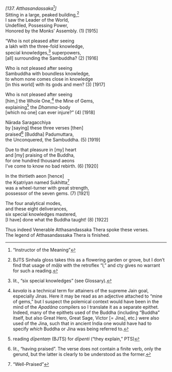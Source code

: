 *\[137. Atthasandassaka*[^1]*\]*  
Sitting in a large, peaked building,[^2]  
I saw the Leader of the World,  
Undefiled, Possessing Power,  
Honored by the Monks’ Assembly. (1) \[1915\]

“Who is not pleased after seeing  
a lakh with the three-fold knowledge,  
special knowledges,[^3] superpowers,  
\[all\] surrounding the Sambuddha? (2) \[1916\]

Who is not pleased after seeing  
Sambuddha with boundless knowledge,  
to whom none comes close in knowledge  
\[in this world\] with its gods and men? (3) \[1917\]

Who is not pleased after seeing  
\[him,\] the Whole One,[^4] the Mine of Gems,  
explaining[^5] the *Dhamma*-body  
\[which no one\] can ever injure?” (4) \[1918\]

Nārada Saragacchiya  
by \[saying\] these three verses \[then\]  
praised[^6] \[Buddha\] Padumuttara,  
the Unconquered, the Sambuddha. (5) \[1919\]

Due to that pleasure in \[my\] heart  
and \[my\] praising of the Buddha,  
for one hundred thousand aeons  
I’ve come to know no bad rebirth. (6) \[1920\]

In the thirtieth aeon \[hence\]  
the Kṣatriyan named Sukhitta[^7]  
was a wheel-turner with great strength,  
possessor of the seven gems. (7) \[1921\]

The four analytical modes,  
and these eight deliverances,  
six special knowledges mastered,  
\[I have\] done what the Buddha taught! (8) \[1922\]

Thus indeed Venerable Atthasandassaka Thera spoke these verses.  
The legend of Atthasandassaka Thera is finished.

[^1]: “Instructor of the Meaning”

[^2]: BJTS Sinhala gloss takes this as a flowering garden or grove, but
    I don’t find that usage of *māḷa* with the retroflex “l,” and cty
    gives no warrant for such a reading.

[^3]: lit., “six special knowledges” (see Glossary).

[^4]: *kevala* is a technical term for attainers of the supreme Jain
    goal, especially Jinas. Here it may be read as an adjective attached
    to “mine of gems,” but I suspect the polemical context would have
    been in the mind of the *Apadāna* compilers so I translate it as a
    separate epithet. Indeed, many of the epithets used of the Buddha
    (including “Buddha” itself, but also Great Hero, Great Sage, Victor
    \[= Jina\], etc.) were also used of the Jina, such that in ancient
    India one would have had to specify *which* Buddha or Jina was being
    referred to.

[^5]: reading *dīpentaṃ* (BJTS) for *dīpenti* (“they explain,” PTS)

[^6]: lit., “having praised”. The verse does not contain a finite verb,
    only the gerund, but the latter is clearly to be understood as the
    former.

[^7]: “Well-Praised”

